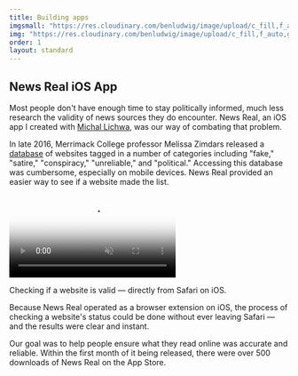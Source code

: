 ```yaml
---
title: Building apps
imgsmall: "https://res.cloudinary.com/benludwig/image/upload/c_fill,f_auto,g_center,h_500,q_auto:best,w_1000/v1523413625/newsrealpreview_dqprjf.png"
img: "https://res.cloudinary.com/benludwig/image/upload/c_fill,f_auto,g_center,h_1415,q_auto:best,w_1000/v1523413625/newsrealpreview_dqprjf.png"
order: 1
layout: standard
---
```

<section>
    <div class="title">
      <div>
        <h1>News Real iOS App</h1>
      </div>
        <div>
        <p>Most people don't have enough time to stay politically informed, much less research the validity of news sources they do encounter. News Real, an iOS app I created with <a href="https://github.com/mlichwa" target="_blank">Michal Lichwa</a>, was our way of combating that problem.</p>
    </div>
  </div>
</section>


  <div class="type-column">    
    <p>In late 2016, Merrimack College professor Melissa Zimdars released a <a href="https://docs.google.com/document/d/10eA5-mCZLSS4MQY5QGb5ewC3VAL6pLkT53V_81ZyitM/preview" target="_blank">database</a> of websites tagged in a number of categories including "fake," "satire," "conspiracy," "unreliable," and "political." Accessing this database was cumbersome, especially on mobile devices. News Real provided an easier way to see if a website made the list.</p>
  </div>
  <div class="video-mobile">
    <video autoplay loop muted playsinline poster="https://res.cloudinary.com/benludwig/image/upload/f_auto,q_auto:best/v1573595397/nr_screen_frame_yyoffy.png">
      <source src="https://res.cloudinary.com/benludwig/video/upload/vc_auto/v1573595063/nr_screen_bexffu.mp4" type="video/mp4">
      <source src="https://res.cloudinary.com/benludwig/video/upload/vc_auto/v1573595063/nr_screen_bexffu.webm" type="video/webm">
      Your browser does not support the video tag.
    </video>
    <p class="caption">Checking if a website is valid &#8212; directly from Safari on iOS.</p>
  </div>
  <div class="type-column">
    <p>Because News Real operated as a browser extension on iOS, the process of checking a website's status could be done without ever leaving Safari &#8212; and the results were clear and instant.</p>
    <p>Our goal was to help people ensure what they read online was accurate and reliable. Within the first month of it being released, there were over 500 downloads of News Real on the App Store.</p>
  </div>
